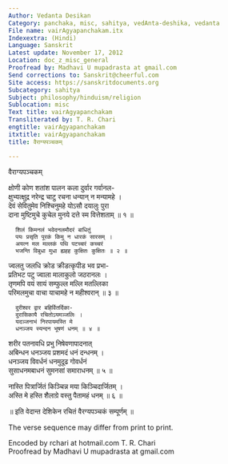 ```yaml
---
Author: Vedanta Desikan
Category: panchaka, misc, sahitya, vedAnta-deshika, vedanta
File name: vairAgyapanchakam.itx
Indexextra: (Hindi)
Language: Sanskrit
Latest update: November 17, 2012
Location: doc_z_misc_general
Proofread by: Madhavi U mupadrasta at gmail.com
Send corrections to: Sanskrit@cheerful.com
Site access: https://sanskritdocuments.org
Subcategory: sahitya
Subject: philosophy/hinduism/religion
Sublocation: misc
Text title: vairAgyapanchakam
Transliterated by: T. R. Chari
engtitle: vairAgyapanchakam
itxtitle: vairAgyapanchakam
title: वैराग्यपञ्चकम्

---
```

  
 वैराग्यपञ्चकम्   
  
क्षोणी कोण शतांश पालन कला दुर्वार गर्वानल-  
क्षुभ्यत्क्षुद्र नरेन्द्र चाटु रचना धन्यान् न मन्यामहे ।  
देवं सेवितुमेव निश्चिनुमहे योऽसौ दयालुः पुरा  
दाना मुष्टिमुचे कुचेल मुनये दत्ते स्म वित्तेशताम् ॥ १ ॥  
  
      शिलं किमनलं भवेदनलमौदरं बाधितुं  
      पयः प्रसृति पूरकं किमु न धारकं सारसम् ।  
      अयत्न मल मल्लकं पथि पटच्चरं कच्चरं  
      भजन्ति विबुधा मुधा ह्यहह कुक्षितः कुक्षितः ॥ २ ॥  
  
ज्वलतु जलधि क्रोड क्रीडत्कृपीड भव प्रभा-  
प्रतिभट पटु ज्वाला मालाकुलो जठरानलः ।  
तृणमपि वयं सायं सम्फुल्ल मल्लि मतल्लिका  
परिमलमुचा वाचा याचामहे न महीश्वरान् ॥ ३ ॥  
  
      दुरीश्वर द्वार बहिर्वितर्दिका-  
      दुरासिकायै रचितोऽयमञ्जलिः ।  
      यदञ्जनाभं निरपायमस्ति मे  
      धनञ्जय स्यन्दन भूषणं धनम् ॥ ४ ॥  
  
शरीर पतनावधि प्रभु निषेवणापादनात्  
अबिन्धन धनञ्जय प्रशमदं धनं दन्धनम् ।  
धनञ्जय विवर्धनं धनमुदूढ गोवर्धनं  
सुसाधनमबाधनं सुमनसां समाराधनम् ॥ ५ ॥  
  
नास्ति पित्रार्जितं किञ्चिन्न मया किञ्चिदार्जितम् ।  
अस्ति मे हस्ति शैलाग्रे वस्तु पैतामहं धनम् ॥ ६ ॥  
  
॥ इति वेदान्त देशिकेन रचितं वैरग्यपञ्चकं सम्पूर्णम् ॥  
  
  
The verse sequence may differ from print to print.  
  
Encoded by rchari at hotmail.com T. R. Chari  
Proofread by Madhavi U mupadrasta at gmail.com  
  
